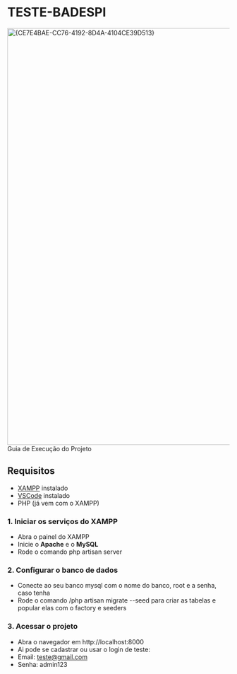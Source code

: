 # TESTE-BADESPI
<img width="1902" height="943" alt="{CE7E4BAE-CC76-4192-8D4A-4104CE39D513}" src="https://github.com/user-attachments/assets/a9770a9a-ed35-4efb-95c0-c3e37c0984ba" />
Guia de Execução do Projeto

## Requisitos

- [XAMPP](https://www.apachefriends.org/pt_br/index.html) instalado  
- [VSCode](https://code.visualstudio.com/) instalado  
- PHP (já vem com o XAMPP)


### 1. Iniciar os serviços do XAMPP

- Abra o painel do XAMPP  
- Inicie o **Apache** e o **MySQL**
- Rode o comando php artisan server 

### 2. Configurar o banco de dados

- Conecte ao seu banco mysql com o nome do banco, root e a senha, caso tenha
- Rode o comando /php artisan migrate --seed para criar as tabelas e popular elas com o factory e seeders

### 3. Acessar o projeto
- Abra o navegador em http://localhost:8000
- Ai pode se cadastrar ou usar o login de teste:
- Email: teste@gmail.com
- Senha: admin123
